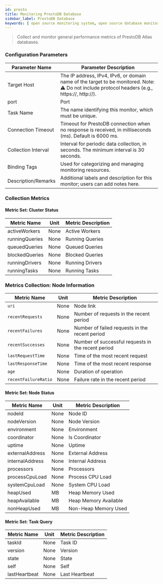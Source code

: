 ```yaml
---
id: presto
title: Monitoring PrestoDB Database
sidebar_label: PrestoDB Database
keywords: [ open source monitoring system, open source database monitoring, presto database monitoring]
---
```


> Collect and monitor general performance metrics of PrestoDB Atlas databases.

### Configuration Parameters

|   Parameter Name    |                                                             Parameter Description                                                             |
|---------------------|-----------------------------------------------------------------------------------------------------------------------------------------------|
| Target Host         | The IP address, IPv4, IPv6, or domain name of the target to be monitored. Note: ⚠️ Do not include protocol headers (e.g., https://, http://). |
| port                | Port                                                                                                                                          |
| Task Name           | The name identifying this monitor, which must be unique.                                                                                      |
| Connection Timeout  | Timeout for PrestoDB connection when no response is received, in milliseconds (ms). Default is 6000 ms.                                       |
| Collection Interval | Interval for periodic data collection, in seconds. The minimum interval is 30 seconds.                                                        |
| Binding Tags        | Used for categorizing and managing monitoring resources.                                                                                      |
| Description/Remarks | Additional labels and description for this monitor; users can add notes here.                                                                 |

### Collection Metrics

#### Metric Set: Cluster Status

|  Metric Name   | Unit | Metric Description |
|----------------|------|--------------------|
| activeWorkers  | None | Active Workers     |
| runningQueries | None | Running Queries    |
| queuedQueries  | None | Queued Queries     |
| blockedQueries | None | Blocked Queries    |
| runningDrivers | None | Running Drivers    |
| runningTasks   | None | Running Tasks      |

### Metrics Collection: Node Information

|     Metric Name      | Unit |                 Metric Description                 |
|----------------------|------|----------------------------------------------------|
| `uri`                | None | Node link                                          |
| `recentRequests`     | None | Number of requests in the recent period            |
| `recentFailures`     | None | Number of failed requests in the recent period     |
| `recentSuccesses`    | None | Number of successful requests in the recent period |
| `lastRequestTime`    | None | Time of the most recent request                    |
| `lastResponseTime`   | None | Time of the most recent response                   |
| `age`                | None | Duration of operation                              |
| `recentFailureRatio` | None | Failure rate in the recent period                  |

#### Metric Set:  Node Status

|   Metric Name   | Unit |  Metric Description   |
|-----------------|------|-----------------------|
| nodeId          | None | Node ID               |
| nodeVersion     | None | Node Version          |
| environment     | None | Environment           |
| coordinator     | None | Is Coordinator        |
| uptime          | None | Uptime                |
| externalAddress | None | External Address      |
| internalAddress | None | Internal Address      |
| processors      | None | Processors            |
| processCpuLoad  | None | Process CPU Load      |
| systemCpuLoad   | None | System CPU Load       |
| heapUsed        | MB   | Heap Memory Used      |
| heapAvailable   | MB   | Heap Memory Available |
| nonHeapUsed     | MB   | Non-Heap Memory Used  |

#### Metric Set: Task Query

|  Metric Name  | Unit | Metric Description |
|---------------|------|--------------------|
| taskId        | None | Task ID            |
| version       | None | Version            |
| state         | None | State              |
| self          | None | Self               |
| lastHeartbeat | None | Last Heartbeat     |
